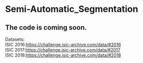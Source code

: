 # Semi-Automatic_Segmentation
## The code is coming soon.<br>
Datasets:<br>
ISIC 2016:https://challenge.isic-archive.com/data/#2016 <br>
ISIC 2017:https://challenge.isic-archive.com/data/#2017 <br>
ISIC 2018:https://challenge.isic-archive.com/data/#2018 <br>
